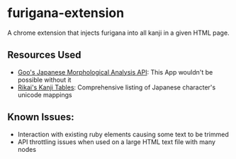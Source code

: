 # furigana-extension
A chrome extension that injects furigana into all kanji in a given HTML page.

## Resources Used
- [Goo's Japanese Morphological Analysis API](https://labs.goo.ne.jp/api/en/morphological-analysis/): This App wouldn't be possible without it
- [Rikai's Kanji Tables](http://www.rikai.com/library/kanjitables/kanji_codes.unicode.shtml): Comprehensive listing of Japanese character's unicode mappings

## Known Issues:
- Interaction with existing ruby elements causing some text to be trimmed
- API throttling issues when used on a large HTML text file with many nodes
